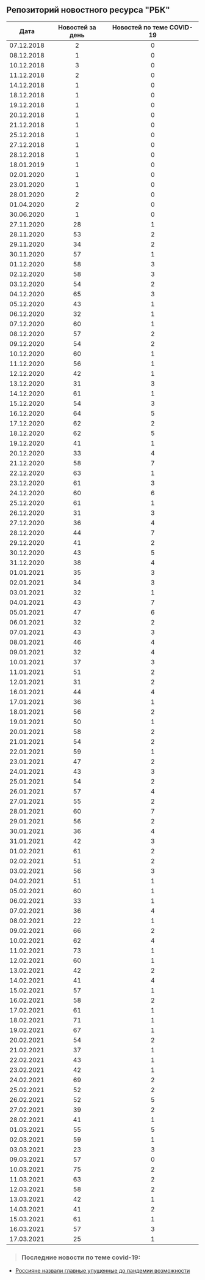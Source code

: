 ## Репозиторий новостного ресурса "РБК"
Дата| Новостей за день| Новостей по теме COVID-19
------- | :-----: | :-----: 
07.12.2018 | 2 | 0 
08.12.2018 | 1 | 0 
10.12.2018 | 3 | 0 
11.12.2018 | 2 | 0 
14.12.2018 | 1 | 0 
18.12.2018 | 1 | 0 
19.12.2018 | 1 | 0 
20.12.2018 | 1 | 0 
21.12.2018 | 1 | 0 
25.12.2018 | 1 | 0 
27.12.2018 | 1 | 0 
28.12.2018 | 1 | 0 
18.01.2019 | 1 | 0 
02.01.2020 | 1 | 0 
23.01.2020 | 1 | 0 
28.01.2020 | 2 | 0 
01.04.2020 | 2 | 0 
30.06.2020 | 1 | 0 
27.11.2020 | 28 | 1 
28.11.2020 | 53 | 2 
29.11.2020 | 34 | 2 
30.11.2020 | 57 | 1 
01.12.2020 | 58 | 3 
02.12.2020 | 58 | 3 
03.12.2020 | 54 | 2 
04.12.2020 | 65 | 3 
05.12.2020 | 43 | 1 
06.12.2020 | 32 | 1 
07.12.2020 | 60 | 1 
08.12.2020 | 57 | 2 
09.12.2020 | 54 | 2 
10.12.2020 | 60 | 1 
11.12.2020 | 56 | 1 
12.12.2020 | 42 | 1 
13.12.2020 | 31 | 3 
14.12.2020 | 61 | 1 
15.12.2020 | 54 | 3 
16.12.2020 | 64 | 5 
17.12.2020 | 62 | 2 
18.12.2020 | 62 | 5 
19.12.2020 | 41 | 1 
20.12.2020 | 33 | 4 
21.12.2020 | 58 | 7 
22.12.2020 | 63 | 1 
23.12.2020 | 61 | 3 
24.12.2020 | 60 | 6 
25.12.2020 | 61 | 1 
26.12.2020 | 31 | 3 
27.12.2020 | 36 | 4 
28.12.2020 | 44 | 7 
29.12.2020 | 41 | 2 
30.12.2020 | 43 | 5 
31.12.2020 | 38 | 4 
01.01.2021 | 35 | 3 
02.01.2021 | 34 | 3 
03.01.2021 | 32 | 1 
04.01.2021 | 43 | 7 
05.01.2021 | 47 | 6 
06.01.2021 | 32 | 2 
07.01.2021 | 43 | 3 
08.01.2021 | 46 | 4 
09.01.2021 | 32 | 4 
10.01.2021 | 37 | 3 
11.01.2021 | 51 | 2 
12.01.2021 | 31 | 2 
16.01.2021 | 44 | 4 
17.01.2021 | 36 | 1 
18.01.2021 | 56 | 2 
19.01.2021 | 50 | 1 
20.01.2021 | 58 | 2 
21.01.2021 | 54 | 2 
22.01.2021 | 59 | 1 
23.01.2021 | 47 | 2 
24.01.2021 | 43 | 3 
25.01.2021 | 54 | 2 
26.01.2021 | 57 | 4 
27.01.2021 | 55 | 2 
28.01.2021 | 60 | 7 
29.01.2021 | 56 | 2 
30.01.2021 | 36 | 4 
31.01.2021 | 42 | 3 
01.02.2021 | 61 | 2 
02.02.2021 | 51 | 2 
03.02.2021 | 56 | 3 
04.02.2021 | 51 | 1 
05.02.2021 | 60 | 1 
06.02.2021 | 33 | 1 
07.02.2021 | 36 | 4 
08.02.2021 | 22 | 1 
09.02.2021 | 66 | 2 
10.02.2021 | 62 | 4 
11.02.2021 | 73 | 1 
12.02.2021 | 60 | 1 
13.02.2021 | 42 | 2 
14.02.2021 | 41 | 4 
15.02.2021 | 57 | 1 
16.02.2021 | 58 | 2 
17.02.2021 | 61 | 1 
18.02.2021 | 71 | 1 
19.02.2021 | 67 | 1 
20.02.2021 | 54 | 2 
21.02.2021 | 37 | 1 
22.02.2021 | 43 | 1 
23.02.2021 | 42 | 1 
24.02.2021 | 69 | 2 
25.02.2021 | 52 | 2 
26.02.2021 | 52 | 5 
27.02.2021 | 39 | 2 
28.02.2021 | 41 | 1 
01.03.2021 | 55 | 5 
02.03.2021 | 59 | 1 
03.03.2021 | 23 | 3 
09.03.2021 | 57 | 0 
10.03.2021 | 75 | 2 
11.03.2021 | 63 | 2 
12.03.2021 | 58 | 2 
13.03.2021 | 42 | 1 
14.03.2021 | 41 | 2 
15.03.2021 | 61 | 1 
16.03.2021 | 57 | 3 
17.03.2021 | 25 | 1 

> ### Последние новости по теме covid-19:
+ [Россияне назвали главные упущенные до пандемии возможности](https://www.rbc.ru/rbcfreenews/605111909a79473447cf4469)
